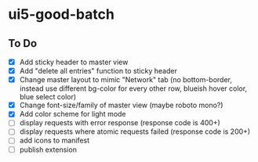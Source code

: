 # ui5-good-batch

## To Do

* [x] Add sticky header to master view
* [x] Add "delete all entries" function to sticky header
* [x] Change master layout to mimic "Network" tab (no bottom-border, instead use different bg-color for every other row, blueish hover color, blue select color)
* [x] Change font-size/family of master view (maybe roboto mono?)
* [x] Add color scheme for light mode
* [ ] display requests with error response (response code is 400+)
* [ ] display requests where atomic requests failed (response code is 200+)
* [ ] add icons to manifest
* [ ] publish extension